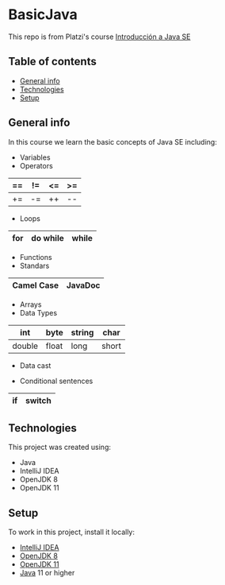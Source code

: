 # BasicJava
This repo is from Platzi's course [Introducción a Java SE](https://platzi.com/clases/java-basico/)

## Table of contents
* [General info](#general-info)
* [Technologies](#technologies)
* [Setup](#setup)

## General info
In this course we learn the basic concepts of Java SE including:
* Variables
* Operators

|==|!=|<=|>=|
|-|-|-|-|
|+=|-=|++|--|

* Loops

|for|do while|while|
|-|-|-|

* Functions
* Standars

|Camel Case| JavaDoc|
|-|-|

* Arrays
* Data Types

|int|byte|string|char|
|-|-|-|-|
|double|float|long|short|

* Data cast

* Conditional sentences

|if| switch|
|-|-|


## Technologies

This project was created using:
* Java
* IntelliJ IDEA
* OpenJDK 8
* OpenJDK 11

## Setup

To work in this project, install it locally:
* [IntelliJ IDEA](https://www.jetbrains.com/es-es/idea/download)
* [OpenJDK 8](https://adoptopenjdk.net/?variant=openjdk8&jvmVariant=hotspot)
* [OpenJDK 11](https://adoptopenjdk.net/?variant=openjdk11&jvmVariant=hotspot)
* [Java](https://www.java.com/es/download/manual.jsp) 11 or higher
